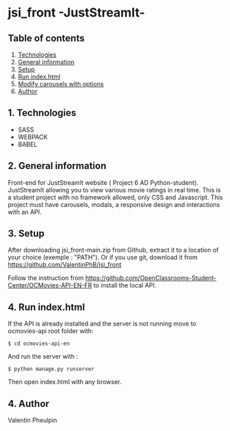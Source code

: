 # jsi_front  -JustStreamIt-

## Table of contents

1. [Technologies](#1-technologies)
2. [General information](#2-general-information)
3. [Setup](#3-setup)
4. [Run index.html](#4-run-index-html)
5. [Modify carousels with options](#3-modify-carousels-with-options)
6. [Author](#4-author)

## 1. Technologies

- SASS
- WEBPACK
- BABEL

## 2. General information

Front-end for JustStreamIt website ( Project 6 AD Python-student). JustStreamIt allowing you to view various movie ratings in real time.
This is a student project with no framework allowed, only CSS and Javascript.
This project must have carousels, modals, a responsive design and interactions with an API.

## 3. Setup

After downloading jsi_front-main.zip from Github, extract it to a location of your choice (exemple : "PATH").
Or if you use git, download it from https://github.com/ValentinPhB/jsi_front

Follow the instruction from https://github.com/OpenClassrooms-Student-Center/OCMovies-API-EN-FR to install the local API.

## 4. Run index.html

If the API is already installed and the server is not running move to ocmovies-api root folder with:

```
$ cd ocmovies-api-en
```

And run the server with :

```
$ python manage.py runserver
```

Then open index.html with any browser.

## 4. Author

Valentin Pheulpin
